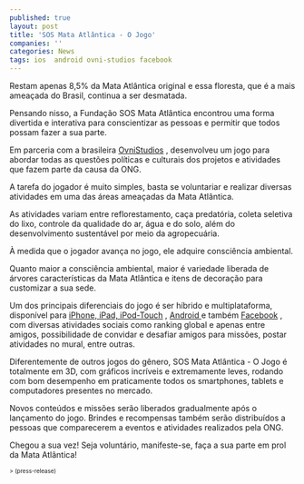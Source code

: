 ```yaml
---
published: true
layout: post
title: 'SOS Mata Atlântica - O Jogo'
companies: ''
categories: News
tags: ios  android ovni-studios facebook
---
```

Restam apenas 8,5% da Mata Atl&#226;ntica original e essa floresta, que &#233; a mais amea&#231;ada do Brasil, continua a ser desmatada. 
 
Pensando nisso, a Funda&#231;&#227;o SOS Mata Atl&#226;ntica encontrou uma forma divertida e interativa para conscientizar as pessoas e permitir que todos possam fazer a sua parte. 
 
Em parceria com a brasileira <a href="http://www.ovnistudios.com/" target="_blank">OvniStudios</a>
, desenvolveu um jogo para abordar todas as quest&#245;es pol&#237;ticas e culturais dos projetos e atividades que fazem parte da causa da ONG.
 

 
A tarefa do jogador &#233; muito simples, basta se voluntariar e realizar diversas atividades em uma das &#225;reas amea&#231;adas da Mata Atl&#226;ntica.
 
As atividades variam entre reflorestamento, ca&#231;a predat&#243;ria, coleta seletiva do lixo, controle da qualidade do ar, &#225;gua e do solo, al&#233;m do desenvolvimento sustent&#225;vel por meio da agropecu&#225;ria. 
 

 
&#192; medida que o jogador avan&#231;a no jogo, ele adquire consci&#234;ncia ambiental.
 
Quanto maior a consci&#234;ncia ambiental, maior &#233; variedade liberada de &#225;rvores caracter&#237;sticas da Mata Atl&#226;ntica e itens de decora&#231;&#227;o para customizar a sua sede.
 

 
Um dos principais diferenciais do jogo &#233; ser h&#237;brido e multiplataforma, dispon&#237;vel para <a href="https://itunes.apple.com/app/id642520824" target="_blank">iPhone, iPad, iPod-Touch</a>
, <a href="https://play.google.com/store/apps/details?id=com.ovnistudios.sosgame" target="_blank">Android </a>
e tamb&#233;m <a href="http://apps.facebook.com/sosmataatlantica" target="_blank">Facebook</a>
, com diversas atividades sociais como ranking global e apenas entre amigos, possibilidade de convidar e desafiar amigos para miss&#245;es, postar atividades no mural, entre outras.
 
Diferentemente de outros jogos do g&#234;nero, SOS Mata Atl&#226;ntica - O Jogo &#233; totalmente em 3D, com gr&#225;ficos incr&#237;veis e extremamente leves, rodando com bom desempenho em praticamente todos os smartphones, tablets e computadores presentes no mercado. 
 
Novos conte&#250;dos e miss&#245;es ser&#227;o liberados gradualmente ap&#243;s o  lan&#231;amento do jogo. Brindes e recompensas tamb&#233;m ser&#227;o distribu&#237;dos a pessoas que comparecerem a eventos e atividades realizados pela ONG.
 

 
Chegou a sua vez! Seja volunt&#225;rio, manifeste-se, fa&#231;a a sua parte em prol da Mata Atl&#226;ntica!
 
<span style="font-size: x-small;">> (press-release)</span>
